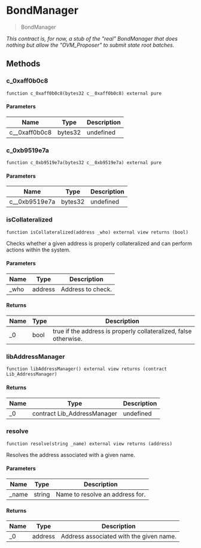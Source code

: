 # BondManager



> BondManager



*This contract is, for now, a stub of the &quot;real&quot; BondManager that does nothing but allow the &quot;OVM_Proposer&quot; to submit state root batches.*

## Methods

### c_0xaff0b0c8

```solidity
function c_0xaff0b0c8(bytes32 c__0xaff0b0c8) external pure
```





#### Parameters

| Name | Type | Description |
|---|---|---|
| c__0xaff0b0c8 | bytes32 | undefined

### c_0xb9519e7a

```solidity
function c_0xb9519e7a(bytes32 c__0xb9519e7a) external pure
```





#### Parameters

| Name | Type | Description |
|---|---|---|
| c__0xb9519e7a | bytes32 | undefined

### isCollateralized

```solidity
function isCollateralized(address _who) external view returns (bool)
```

Checks whether a given address is properly collateralized and can perform actions within the system.



#### Parameters

| Name | Type | Description |
|---|---|---|
| _who | address | Address to check.

#### Returns

| Name | Type | Description |
|---|---|---|
| _0 | bool | true if the address is properly collateralized, false otherwise.

### libAddressManager

```solidity
function libAddressManager() external view returns (contract Lib_AddressManager)
```






#### Returns

| Name | Type | Description |
|---|---|---|
| _0 | contract Lib_AddressManager | undefined

### resolve

```solidity
function resolve(string _name) external view returns (address)
```

Resolves the address associated with a given name.



#### Parameters

| Name | Type | Description |
|---|---|---|
| _name | string | Name to resolve an address for.

#### Returns

| Name | Type | Description |
|---|---|---|
| _0 | address | Address associated with the given name.




